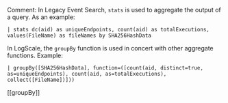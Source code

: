 Comment: In Legacy Event Search, `stats` is used to aggregate the output of a query. As an example:

```
| stats dc(aid) as uniqueEndpoints, count(aid) as totalExecutions, values(FileName) as fileNames by SHA256HashData
```

In LogScale, the `groupBy` function is used in concert with other aggregate functions. Example:

```
| groupBy([SHA256HashData], function=([count(aid, distinct=true, as=uniqueEndpoints), count(aid, as=totalExecutions), collect([FileName])]))
```

[[groupBy]]

